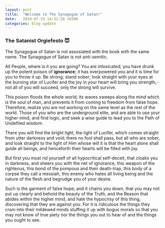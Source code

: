 ```yaml
---
layout: post
title:  "Welcome to The Synagogue of Satan!"
date:   2019-07-29 14:32:20 +0300
categories: blog update
---
```


### The Satanist Orgiefesto 😈

The Synagogue of Satan is not assosiated with the book with the same name. The Synagogue of Satan is not anti-semitic.

All People, where is it you are going? You are intoxicated; you have drunk up the potent poison of **ignorance**; it has overpowered you and it is time for you to throw it up. Be strong; stand sober; look straight with your eyes at the burning star of Lucifer and the joy in your heart will bring you strength,-not all of you will succeed, only the strong will survive.

This poison floods the whole world; its waves sweeps along the mind which is the soul of man, and prevents it from coming to freedom from false hope. Therefore, realize you are not working on the same level as the rest of the world. Those of you who are the underground elite, and are able to use your higher mind, and find logic, and seek a wise guide to lead you to the Path of Undefiled wisdom.

There you will find the bright light, the light of Lucifer, which comes straight from utter darkness and void; there no fool shall pass, but all who are sober, and look straight to the light of Him whose will it is that the heart alone shall guide all beings, and henceforth their hearts will be filled with joy.

But first you must rid yourself of all hypocritical self-deceit, that cloaks you in darkness, and sheers you with the net of ignorance, this weapon of the righteous, this bond of the pompous and their death-trap, this body of a corpse they call a messiah, this enemy who hates all living being and the nature of the flesh and begrudge you of your desire.

Such is the garment of false hope; and it chains you down, that you may not put up clearly and behold the beauty of the Truth, and the Reason that abides within the higher mind, and hate the hypocrisy of this thing, discovering that they are against you. For it is ridiculous the things they cram into their mildewed minds stuffing it up with bogus morals so that you may not know of true piety nor the things you out to hear of and the things you ought to see.
